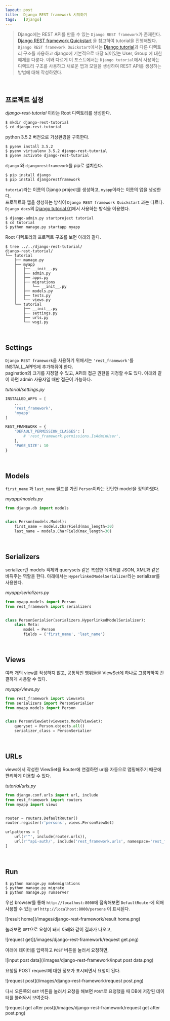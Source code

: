 ```yaml
---
layout: post
title:  Django REST framework 시작하기
tags:   [Django]
---
```


> Django에는 REST API를 만들 수 있는 `Django REST framework`가 존재한다. [Django REST framework Quickstart](http://www.django-rest-framework.org/tutorial/quickstart/) 을 참고하여 tutorial을 진행해봤다. `Django REST framework Quickstart`에서는 [Django tutorial](https://docs.djangoproject.com/en/1.10/intro/)과 다른 디렉토리 구조를 사용하고 django에 기본적으로 내장 되어있는 User, Group 에 대한 예제를 다룬다. 이와 다르게 이 포스트에서는 `Django tutorial`에서 사용하는 디렉토리 구조를 사용하고 새로운 앱과 모델을 생성하여 REST API를 생성하는 방법에 대해 작성하였다.  

<br/>  

## 프로젝트 설정  

_django-rest-tutorial_ 이라는 Root 디렉토리를 생성한다.  

```
$ mkdir django-rest-tutorial
$ cd django-rest-tutorial
```  

python 3.5.2 버전으로 가상환경을 구축한다.  

```
$ pyenv install 3.5.2
$ pyenv virtualenv 3.5.2 django-rest-tutorial
$ pyenv activate django-rest-tutorial
```  

`django` 와 `djangorestframework`를 pip로 설치한다.  

```
$ pip install django
$ pip install djangorestframework
```  

`tutorial`라는 이름의 Django project를 생성하고, `myapp`이라는 이름의 앱을 생성한다.  
프로젝트와 앱을 생성하는 방식이 `Django REST framework Quickstart` 과는 다르다. `Django docs`의 [Django tutorial 01](https://docs.djangoproject.com/en/1.10/intro/tutorial01/)에서 사용하는 방식을 이용했다.  

```
$ django-admin.py startproject tutorial
$ cd tutorial
$ python manage.py startapp myapp
```  

Root 디렉토리의 프로젝트 구조를 보면 아래와 같다.   

```
$ tree ../../django-rest-tutorial/
django-rest-tutorial/
└── tutorial
    ├── manage.py
    ├── myapp
    │   ├── __init__.py
    │   ├── admin.py
    │   ├── apps.py
    │   ├── migrations
    │   │   └── __init__.py
    │   ├── models.py
    │   ├── tests.py
    │   └── views.py
    └── tutorial
        ├── __init__.py
        ├── settings.py
        ├── urls.py
        └── wsgi.py
```  

<br/>  

## Settings  

`Django REST framework`을 사용하기 위해서는 `'rest_framework'`를 INSTALL_APPS에 추가해줘야 한다.  
pagination의 크기를 지정할 수 있고, API의 접근 권한을 지정할 수도 있다. 아래와 같이 하면 admin 사용자일 때만 접근이 가능하다.  

_tutorial/settings.py_  

```python
INSTALLED_APPS = [
    ...
    'rest_framework',
    'myapp'
]

REST_FRAMEWORK = {
    'DEFAULT_PERMISSION_CLASSES': [
        # 'rest_framework.permissions.IsAdminUser',
    ],
    'PAGE_SIZE': 10
}
```  

<br/>  

## Models  

`first_name` 과 `last_name` 필드를 가진 `Person`이라는 간단한 model을 정의하였다.  

_myapp/models.py_  

```python
from django.db import models


class Person(models.Model):
    first_name = models.CharField(max_length=30)
    last_name = models.CharField(max_length=30)
```  

<br/>  

## Serializers  

serializer란 models 객체와 querysets 같은 복잡한 데이터를 JSON, XML과 같은 바꿔주는 역할을 한다. 아래에서는
`HyperlinkedModelSerializer`라는 serializer를 사용한다.  

_myapp/serializers.py_  

```python
from myapp.models import Person
from rest_framework import serializers


class PersonSerialier(serializers.HyperlinkedModelSerializer):
    class Meta:
        model = Person
        fields = ('first_name', 'last_name')
```  

<br/>  

## Views  

여러 개의 view를 작성하지 않고, 공통적인 행위들을 ViewSet에 하나로 그룹화하여 간결하게 사용할 수 있다.    

_myapp/views.py_  

```python
from rest_framework import viewsets
from serializers import PersonSerialier
from myapp.models import Person


class PersonViewSet(viewsets.ModelViewSet):
    queryset = Person.objects.all()
    serializer_class = PersonSerialier
```  

<br/>  

## URLs  

views에서 작성한 ViewSet을 Router에 연결하면 url을 자동으로 맵핑해주기 때문에 편리하게 이용할 수 있다.  

_tutorial/urls.py_  

```python
from django.conf.urls import url, include
from rest_framework import routers
from myapp import views


router = routers.DefaultRouter()
router.register(r'persons', views.PersonViewSet)

urlpatterns = [
    url(r'^', include(router.urls)),
    url(r'^api-auth/', include('rest_framework.urls', namespace='rest_framework'))
]
```   

<br/>  

## Run  

```
$ python manage.py makemigrations
$ python manage.py migrate
$ python manage.py runserver
```  

우선 browser를 통해 `http://localhost:8000`에 접속해보면 `DefaultRouter`에 의해 사용할 수 있는 url `http://localhost:8000/persons` 이 표시된다.  

![result home](/images/django-rest-framework/result home.png)  

눌러보면 `GET`으로 요청이 돼서 아래와 같이 결과가 나오고,  

![request get](/images/django-rest-framework/request get.png)  

아래에 데이터를 입력하고 `POST` 버튼을 눌러서 요청하면,   

![input post data](/images/django-rest-framework/input post data.png)  

요청될 POST request에 대한 정보가 표시되면서 요청이 된다.    

![request post](/images/django-rest-framework/request post.png)  

다시 오른쪽의 `GET` 버튼을 눌러서 요청을 해보면 `POST`로 요청했을 때 DB에 저장된 데이터를 불러와서 보여준다.  

![request get after post](/images/django-rest-framework/request get after post.png)  
